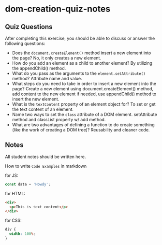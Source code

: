 # dom-creation-quiz-notes

## Quiz Questions

After completing this exercise, you should be able to discuss or answer the following questions:

- Does the `document.createElement()` method insert a new element into the page?
  No, it only creates a new element.
- How do you add an element as a child to another element?
  By utilizing the appendChild() method.
- What do you pass as the arguments to the `element.setAttribute()` method?
  Attribute name and value.
- What steps do you need to take in order to insert a new element into the page?
  Create a new element using document.createElement() method, add content to the new element if needed, use appendChild() method to insert the new element.
- What is the `textContent` property of an element object for?
  To set or get the text content of an element.
- Name two ways to set the `class` attribute of a DOM element.
  setAttribute method and classList property w/ add method.
- What are two advantages of defining a function to do create something (like the work of creating a DOM tree)?
  Reusability and cleaner code.

## Notes

All student notes should be written here.

How to write `Code Examples` in markdown

for JS:

```javascript
const data = 'Howdy';
```

for HTML:

```html
<div>
  <p>This is text content</p>
</div>
```

for CSS:

```css
div {
  width: 100%;
}
```
